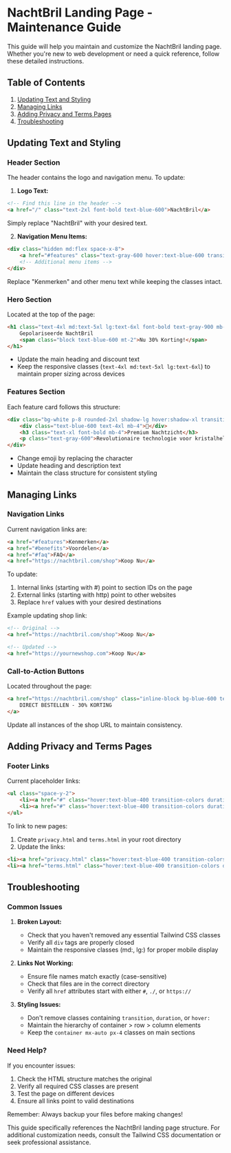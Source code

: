 # NachtBril Landing Page - Maintenance Guide

This guide will help you maintain and customize the NachtBril landing page. Whether you're new to web development or need a quick reference, follow these detailed instructions.

## Table of Contents
1. [Updating Text and Styling](#updating-text-and-styling)
2. [Managing Links](#managing-links)
3. [Adding Privacy and Terms Pages](#adding-privacy-and-terms-pages)
4. [Troubleshooting](#troubleshooting)

## Updating Text and Styling

### Header Section
The header contains the logo and navigation menu. To update:

1. **Logo Text:**
```html
<!-- Find this line in the header -->
<a href="/" class="text-2xl font-bold text-blue-600">NachtBril</a>
```
Simply replace "NachtBril" with your desired text.

2. **Navigation Menu Items:**
```html
<div class="hidden md:flex space-x-8">
    <a href="#features" class="text-gray-600 hover:text-blue-600 transition-colors duration-300">Kenmerken</a>
    <!-- Additional menu items -->
</div>
```
Replace "Kenmerken" and other menu text while keeping the classes intact.

### Hero Section
Located at the top of the page:
```html
<h1 class="text-4xl md:text-5xl lg:text-6xl font-bold text-gray-900 mb-6">
    Gepolariseerde NachtBril
    <span class="block text-blue-600 mt-2">Nu 30% Korting!</span>
</h1>
```
- Update the main heading and discount text
- Keep the responsive classes (`text-4xl md:text-5xl lg:text-6xl`) to maintain proper sizing across devices

### Features Section
Each feature card follows this structure:
```html
<div class="bg-white p-8 rounded-2xl shadow-lg hover:shadow-xl transition-shadow duration-300">
    <div class="text-blue-600 text-4xl mb-4">🌙</div>
    <h3 class="text-xl font-bold mb-4">Premium Nachtzicht</h3>
    <p class="text-gray-600">Revolutionaire technologie voor kristalhelder zicht in het donker!</p>
</div>
```
- Change emoji by replacing the character
- Update heading and description text
- Maintain the class structure for consistent styling

## Managing Links

### Navigation Links
Current navigation links are:
```html
<a href="#features">Kenmerken</a>
<a href="#benefits">Voordelen</a>
<a href="#faq">FAQ</a>
<a href="https://nachtbril.com/shop">Koop Nu</a>
```

To update:
1. Internal links (starting with #) point to section IDs on the page
2. External links (starting with http) point to other websites
3. Replace `href` values with your desired destinations

Example updating shop link:
```html
<!-- Original -->
<a href="https://nachtbril.com/shop">Koop Nu</a>

<!-- Updated -->
<a href="https://yournewshop.com">Koop Nu</a>
```

### Call-to-Action Buttons
Located throughout the page:
```html
<a href="https://nachtbril.com/shop" class="inline-block bg-blue-600 text-white text-lg px-8 py-4 rounded-full hover:bg-blue-700 transition-all duration-300 transform hover:scale-105 shadow-lg">
    DIRECT BESTELLEN - 30% KORTING
</a>
```
Update all instances of the shop URL to maintain consistency.

## Adding Privacy and Terms Pages

### Footer Links
Current placeholder links:
```html
<ul class="space-y-2">
    <li><a href="#" class="hover:text-blue-400 transition-colors duration-300">Privacy Policy</a></li>
    <li><a href="#" class="hover:text-blue-400 transition-colors duration-300">Algemene Voorwaarden</a></li>
</ul>
```

To link to new pages:
1. Create `privacy.html` and `terms.html` in your root directory
2. Update the links:
```html
<li><a href="privacy.html" class="hover:text-blue-400 transition-colors duration-300">Privacy Policy</a></li>
<li><a href="terms.html" class="hover:text-blue-400 transition-colors duration-300">Algemene Voorwaarden</a></li>
```

## Troubleshooting

### Common Issues

1. **Broken Layout:**
   - Check that you haven't removed any essential Tailwind CSS classes
   - Verify all `div` tags are properly closed
   - Maintain the responsive classes (md:, lg:) for proper mobile display

2. **Links Not Working:**
   - Ensure file names match exactly (case-sensitive)
   - Check that files are in the correct directory
   - Verify all `href` attributes start with either `#`, `./`, or `https://`

3. **Styling Issues:**
   - Don't remove classes containing `transition`, `duration`, or `hover:`
   - Maintain the hierarchy of container > row > column elements
   - Keep the `container mx-auto px-4` classes on main sections

### Need Help?
If you encounter issues:
1. Check the HTML structure matches the original
2. Verify all required CSS classes are present
3. Test the page on different devices
4. Ensure all links point to valid destinations

Remember: Always backup your files before making changes!

This guide specifically references the NachtBril landing page structure. For additional customization needs, consult the Tailwind CSS documentation or seek professional assistance.